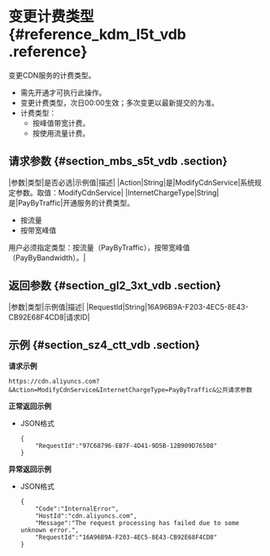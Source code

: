 # 变更计费类型 {#reference_kdm_l5t_vdb .reference}

变更CDN服务的计费类型。

-   需先开通才可执行此操作。
-   变更计费类型，次日00:00生效；多次变更以最新提交的为准。
-   计费类型：
    -   按峰值带宽计费。
    -   按使用流量计费。

## 请求参数 {#section_mbs_s5t_vdb .section}

|参数|类型|是否必选|示例值|描述|
|Action|String|是|ModifyCdnService|系统规定参数。取值：ModifyCdnService|
|InternetChargeType|String|是|PayByTraffic|开通服务的计费类型。

 -   按流量
-   按带宽峰值

 用户必须指定类型：按流量（PayByTraffic），按带宽峰值（PayByBandwidth）。|

## 返回参数 {#section_gl2_3xt_vdb .section}

|参数|类型|示例值|描述|
|RequestId|String|16A96B9A-F203-4EC5-8E43-CB92E68F4CD8|请求ID|

## 示例 {#section_sz4_ctt_vdb .section}

**请求示例**

```
https://cdn.aliyuncs.com?&Action=ModifyCdnService&InternetChargeType=PayByTraffic&公共请求参数
```

**正常返回示例**

-   JSON格式

    ```
    {
        "RequestId":"97C68796-EB7F-4D41-9D5B-12B909D76508"
    }
    ```


**异常返回示例**

-   JSON格式

    ```
    {
        "Code":"InternalError",
        "HostId":"cdn.aliyuncs.com",
        "Message":"The request processing has failed due to some unknown error.",
        "RequestId":"16A96B9A-F203-4EC5-8E43-CB92E68F4CD8"
    }
    ```


